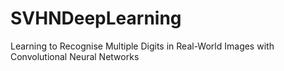 # SVHNDeepLearning
Learning to Recognise Multiple Digits in Real-World Images with Convolutional Neural Networks
